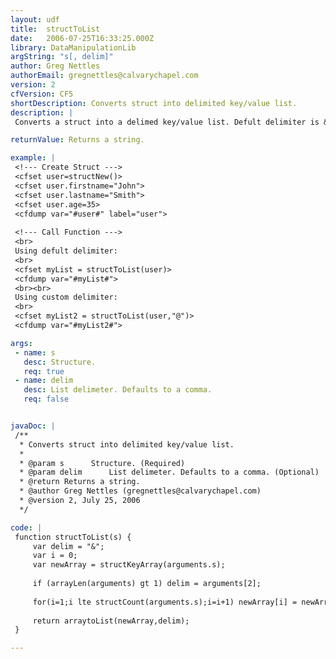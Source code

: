 ```yaml
---
layout: udf
title:  structToList
date:   2006-07-25T16:33:25.000Z
library: DataManipulationLib
argString: "s[, delim]"
author: Greg Nettles
authorEmail: gregnettles@calvarychapel.com
version: 2
cfVersion: CF5
shortDescription: Converts struct into delimited key/value list.
description: |
 Converts a struct into a delimed key/value list. Defult delimiter is &quot;&amp;&quot; but any character can be used by passing it as a second argument.

returnValue: Returns a string.

example: |
 <!--- Create Struct --->
 <cfset user=structNew()>
 <cfset user.firstname="John">
 <cfset user.lastname="Smith">
 <cfset user.age=35>
 <cfdump var="#user#" label="user">
 
 <!--- Call Function --->
 <br>
 Using defult delimiter:
 <br>
 <cfset myList = structToList(user)>
 <cfdump var="#myList#">
 <br><br>
 Using custom delimiter:
 <br>
 <cfset myList2 = structToList(user,"@")>
 <cfdump var="#myList2#">

args:
 - name: s
   desc: Structure.
   req: true
 - name: delim
   desc: List delimeter. Defaults to a comma.
   req: false


javaDoc: |
 /**
  * Converts struct into delimited key/value list.
  * 
  * @param s      Structure. (Required)
  * @param delim      List delimeter. Defaults to a comma. (Optional)
  * @return Returns a string. 
  * @author Greg Nettles (gregnettles@calvarychapel.com) 
  * @version 2, July 25, 2006 
  */

code: |
 function structToList(s) {
     var delim = "&";
     var i = 0;
     var newArray = structKeyArray(arguments.s);
 
     if (arrayLen(arguments) gt 1) delim = arguments[2];
 
     for(i=1;i lte structCount(arguments.s);i=i+1) newArray[i] = newArray[i] & "=" & arguments.s[newArray[i]];
 
     return arraytoList(newArray,delim);
 }

---
```


